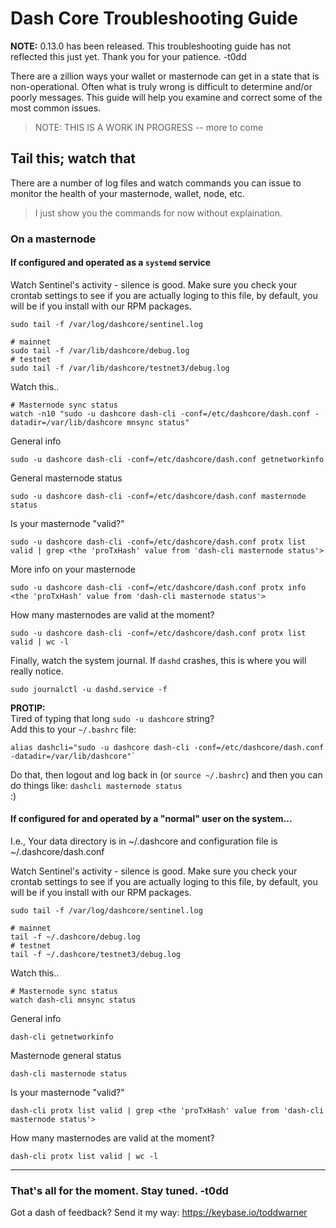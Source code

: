# Dash Core Troubleshooting Guide

**NOTE:** 0.13.0 has been released. This troubleshooting guide has not
reflected this just yet. Thank you for your patience. -t0dd

There are a zillion ways your wallet or masternode can get in a state that is
non-operational. Often what is truly wrong is difficult to determine and/or
poorly messages. This guide will help you examine and correct some of the most
common issues.

> NOTE: THIS IS A WORK IN PROGRESS -- more to come


## Tail this; watch that

There are a number of log files and watch commands you can issue to monitor the health of your masternode, wallet, node, etc.

> I just show you the commands for now without explaination.

### On a masternode

#### If configured and operated as a `systemd` service

Watch Sentinel's activity - silence is good. Make sure you check your crontab
settings to see if you are actually loging to this file, by default, you will
be if you install with our RPM packages.
```
sudo tail -f /var/log/dashcore/sentinel.log
```

```
# mainnet
sudo tail -f /var/lib/dashcore/debug.log
# testnet
sudo tail -f /var/lib/dashcore/testnet3/debug.log
```

Watch this..
```
# Masternode sync status
watch -n10 "sudo -u dashcore dash-cli -conf=/etc/dashcore/dash.conf -datadir=/var/lib/dashcore mnsync status"
```

<!--
```
# What does the network think the status of your masternode is?
# "ENABLED" is good.
# WARNING: It's better to verify this with a fully-synced wallet or other node.
#   If you masternode is not fully synced and not communicating correctly, it
#   will likely give you false information.
sudo -u dashcore watch -n10 "dash-cli -conf=/etc/dashcore/dash.conf -datadir=/var/lib/dashcore masternode list full | grep <MASTERNODE_IP_ADDRESS>"
```
-->

General info
```
sudo -u dashcore dash-cli -conf=/etc/dashcore/dash.conf getnetworkinfo
```

General masternode status
```
sudo -u dashcore dash-cli -conf=/etc/dashcore/dash.conf masternode status
```


Is your masternode "valid?"
```
sudo -u dashcore dash-cli -conf=/etc/dashcore/dash.conf protx list valid | grep <the 'proTxHash' value from 'dash-cli masternode status'>
```

More info on your masternode
```
sudo -u dashcore dash-cli -conf=/etc/dashcore/dash.conf protx info <the 'proTxHash' value from 'dash-cli masternode status'>
```

How many masternodes are valid at the moment?
```
sudo -u dashcore dash-cli -conf=/etc/dashcore/dash.conf protx list valid | wc -l
```

Finally, watch the system journal. If `dashd` crashes, this is where you will really notice.

```
sudo journalctl -u dashd.service -f
```

**PROTIP:**  
Tired of typing that long `sudo -u dashcore` string?  
Add this to your `~/.bashrc` file:  
```
alias dashcli="sudo -u dashcore dash-cli -conf=/etc/dashcore/dash.conf -datadir=/var/lib/dashcore"`  
```  
Do that, then logout and log back in (or `source ~/.bashrc`) and then you can  
do things like: `dashcli masternode status`  
:)


#### If configured for and operated by a "normal" user on the system...

I.e., Your data directory is in ~/.dashcore and configuration file is
~/.dashcore/dash.conf

Watch Sentinel's activity - silence is good. Make sure you check your crontab
settings to see if you are actually loging to this file, by default, you will
be if you install with our RPM packages.
```
sudo tail -f /var/log/dashcore/sentinel.log
```

```
# mainnet
tail -f ~/.dashcore/debug.log
# testnet
tail -f ~/.dashcore/testnet3/debug.log
```

Watch this..
```
# Masternode sync status
watch dash-cli mnsync status
```

<!--
What does the network think the status of your masternode is?  
"ENABLED" is good.
```
# WARNING: It's better to verify this with a fully-synced wallet or other node.
#   If you masternode is not fully synced and not communicating correctly, it
#   will likely give you false information.
dash-cli masternode list full | grep <MASTERNODE_IP_ADDRESS>"
```

How many masternodes are enabled at the moment?
```
sudo -u dashcore watch -n15 "dash-cli -conf=/etc/dashcore/dash.conf masternode list full| grep ENABLED|grep -v PRE_ENABLED|wc -l"
```
-->

General info
```
dash-cli getnetworkinfo
```

Masternode general status
```
dash-cli masternode status
```

Is your masternode "valid?"
```
dash-cli protx list valid | grep <the 'proTxHash' value from 'dash-cli masternode status'>
```

How many masternodes are valid at the moment?
```
dash-cli protx list valid | wc -l
```

---

### That's all for the moment. Stay tuned. -t0dd

Got a dash of feedback? Send it my way: <https://keybase.io/toddwarner>
